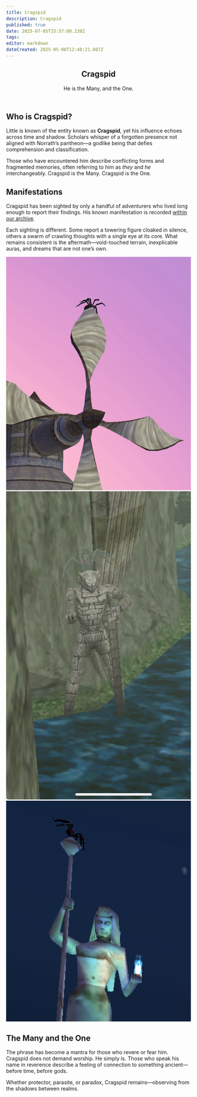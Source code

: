 ```yaml
---
title: Cragspid
description: Cragspid
published: true
date: 2025-07-05T15:57:00.238Z
tags: 
editor: markdown
dateCreated: 2025-05-08T12:48:21.087Z
---
```


<article class="wiki-article">
  <header class="entity-header">
    <h1>Cragspid</h1>
    <p class="subtitle">He is the Many, and the One.</p>
  </header>
  <section class="entity-body">
    <h2>Who is Cragspid?</h2>
    <p>
      Little is known of the entity known as <strong>Cragspid</strong>, yet his influence echoes across time and shadow. Scholars whisper of a forgotten presence not aligned with Norrath’s pantheon—a godlike being that defies comprehension and classification.
    </p>
    <p>
      Those who have encountered him describe conflicting forms and fragmented memories, often referring to him as <em>they</em> and <em>he</em> interchangeably. Cragspid is the Many. Cragspid is the One.
    </p>
    <h2>Manifestations</h2>
    <p>
      Cragspid has been sighted by only a handful of adventurers who lived long enough to report their findings. His known manifestation is recorded 
      <a href="https://eqdb.net/npc/detail/203435" target="_blank">within our archive</a>.
    </p>
    <p>
      Each sighting is different. Some report a towering figure cloaked in silence, others a swarm of crawling thoughts with a single eye at its core. What remains consistent is the aftermath—void-touched terrain, inexplicable auras, and dreams that are not one’s own.
    </p>
    <div class="entity-gallery">
      <img src="/expansion-guide/who.webp" alt="Sighting of Cragspid" class="sighting-img">
      <img src="/expansion-guide/is.webp" alt="Another Sighting" class="sighting-img">
			<img src="/expansion-guide/cragspid.webp" alt="Yet Another Sighting" class="sighting-img">
    </div>
    <h2>The Many and the One</h2>
    <p>
      The phrase has become a mantra for those who revere or fear him. Cragspid does not demand worship. He simply is. Those who speak his name in reverence describe a feeling of connection to something ancient—before time, before gods.
    </p>
    <p>
      Whether protector, parasite, or paradox, Cragspid remains—observing from the shadows between realms.
    </p>
  </section>
</article>
